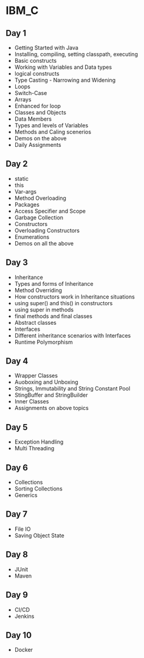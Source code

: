 # IBM_C

## Day 1
* Getting Started with Java
* Installing, compiling, setting classpath, executing
* Basic constructs
* Working with Variables and Data types
* logical constructs
* Type Casting - Narrowing and Widening
* Loops
* Switch-Case
* Arrays
* Enhanced for loop
* Classes and Objects
* Data Members
* Types and levels of Variables
* Methods and Caling scenerios
* Demos on the above
* Daily Assignments


## Day 2
* static
* this
* Var-args
* Method Overloading
* Packages
* Access Specifier and Scope
* Garbage Collection
* Constructors
* Overloading Constructors
* Enumerations
* Demos on all the above

## Day 3
* Inheritance
* Types and forms of Inheritance
* Method Overriding
* How constructors work in Inheritance situations
* using super() and this() in constructors
* using super in methods
* final methods and final classes
* Abstract classes
* Interfaces
* Different inheritance scenarios with Interfaces
* Runtime Polymorphism

## Day 4
* Wrapper Classes
* Auoboxing and Unboxing
* Strings, Immutability and String Constant Pool
* StingBuffer and StringBuilder
* Inner Classes
* Assignments on above topics

## Day 5
* Exception Handling
* Multi Threading

## Day 6
* Collections
* Sorting Collections
* Generics

## Day 7
* File IO
* Saving Object State

## Day 8
* JUnit
* Maven

## Day 9
* CI/CD
* Jenkins

## Day 10
* Docker
